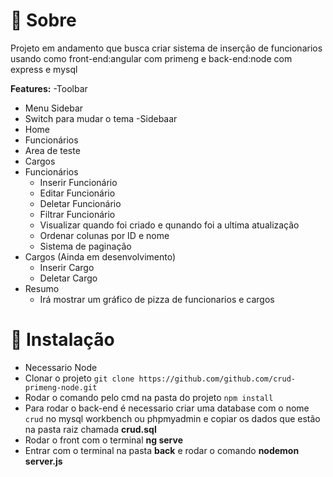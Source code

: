 # 💬 Sobre
Projeto em andamento que busca criar sistema de inserção de funcionarios usando como front-end:angular com primeng e
back-end:node com express e mysql

<b>Features:</b>
-Toolbar
  - Menu Sidebar
  - Switch para mudar o tema
-Sidebaar
  - Home
  - Funcionários 
  - Area de teste
  - Cargos
- Funcionários
  - Inserir Funcionário
  - Editar Funcionário
  - Deletar Funcionário
  - Filtrar Funcionário
  - Visualizar quando foi criado e qunando foi a ultima atualização
  - Ordenar colunas por ID e nome
  - Sistema de paginação
- Cargos (Ainda em desenvolvimento)
  - Inserir Cargo
  - Deletar Cargo
- Resumo
  - Irá mostrar um gráfico de pizza de funcionarios e cargos
# 💾 Instalação
- Necessario Node
- Clonar o projeto ```git clone https://github.com/github.com/crud-primeng-node.git```
- Rodar o comando pelo cmd na pasta do projeto ```npm install```
- Para rodar o back-end é necessario criar uma database com o nome ```crud``` no mysql workbench ou phpmyadmin e copiar os dados    que estão na pasta raiz chamada <b>crud.sql</b>
- Rodar o front com o terminal <b>ng serve</b>
- Entrar com o terminal na pasta <b>back</b> e rodar o comando  <b>nodemon server.js</b> 

